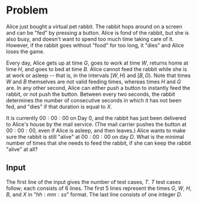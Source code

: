 # Problem

Alice just bought a virtual pet rabbit. The rabbit hops around on a screen and can be "fed" by pressing a button. Alice is fond of the rabbit, but she is also busy, and doesn't want to spend too much time taking care of it. However, if the rabbit goes without "food" for too long, it "dies" and Alice loses the game.

Every day, Alice gets up at time $G$, goes to work at time $W$, returns home at time $H$, and goes to bed at time $B$. Alice cannot feed the rabbit while she is at work or asleep -- that is, in the intervals $[W, H)$ and $[B, G)$. Note that times $W$ and $B$ themselves are not valid feeding times, whereas times $H$ and $G$ are. In any other second, Alice can either push a button to instantly feed the rabbit, or not push the button. Between every two seconds, the rabbit determines the number of consecutive seconds in which it has not been fed, and "dies" if that duration is equal to $X$.

It is currently $00:00:00$ on Day $0$, and the rabbit has just been delivered to Alice's house by the mail service. (The mail carrier pushes the button at $00:00:00$, even if Alice is asleep, and then leaves.) Alice wants to make sure the rabbit is still "alive" at $00:00:00$ on day $D$. What is the minimal number of times that she needs to feed the rabbit, if she can keep the rabbit "alive" at all?

## Input

The first line of the input gives the number of test cases, $T$. $T$ test cases follow; each consists of 6 lines. The first 5 lines represent the times $G$, $W$, $H$, $B$, and $X$ in "$hh:mm:ss$" format. The last line consists of one integer $D$.
